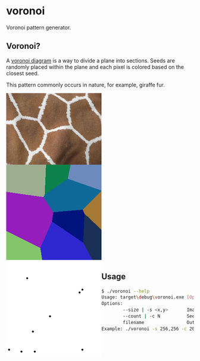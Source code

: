 # voronoi

Voronoi pattern generator.

## Voronoi?

A [voronoi diagram](https://en.wikipedia.org/wiki/Voronoi_diagram) is a way to divide a plane into sections. Seeds are randomly placed within the plane and each pixel is colored based on the closest seed.

This pattern commonly occurs in nature, for example, giraffe fur.

<img src="giraffe_fur.jpg" alt="giraffe fur voronoi pattern" style="float: left; width: 256px;"/>
<img src="example.png" alt="example output"/>
<img src="growth.gif" alt="growth demonstration" style="float: left; width: 256px;"/>

## Usage

```bash
$ ./voronoi --help
Usage: target\debug\voronoi.exe [Options] [filename]
Options:
        --size | -s <x,y>       Image output size (default 256x256
        --count | -c N          Seed count (default 10)
        filename                Output path (default voronoi.png)
Example: ./voronoi -s 256,256 -c 20 out.png      Outputs a 256x256 image as out.png with 20 seeds.
```